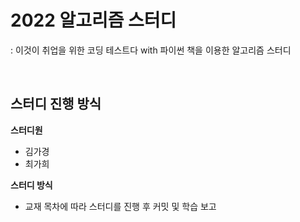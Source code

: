 # 2022 알고리즘 스터디
: 이것이 취업을 위한 코딩 테스트다 with 파이썬 책을 이용한 알고리즘 스터디 

<br/>

## 스터디 진행 방식
**스터디원**
- 김가경
- 최가희 

**스터디 방식**
- 교재 목차에 따라 스터디를 진행 후 커밋 및 학습 보고
